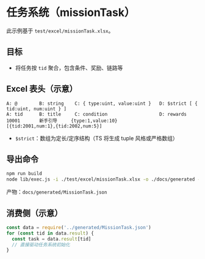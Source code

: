 # 任务系统（missionTask）

此示例基于 `test/excel/missionTask.xlsx`。

## 目标
- 将任务按 `tid` 聚合，包含条件、奖励、链路等

## Excel 表头（示意）
```
A: @        B: string    C: { type:uint, value:uint }   D: $strict [ { tid:uint, num:uint } ]
A: tid      B: title     C: condition                   D: rewards
10001       新手引导     {type:1,value:10}              [{tid:2001,num:1},{tid:2002,num:5}]
```

- `$strict`：数组为定长/定序结构（TS 将生成 tuple 风格或严格数组）

## 导出命令
```bash
npm run build
node lib/exec.js -i ./test/excel/missionTask.xlsx -o ./docs/generated -f json --silent
```
产物：`docs/generated/MissionTask.json`

## 消费侧（示意）
```js
const data = require('../generated/MissionTask.json')
for (const tid in data.result) {
  const task = data.result[tid]
  // 直接驱动任务系统初始化
}
```
